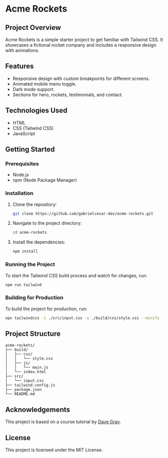 # Acme Rockets

## Project Overview

Acme Rockets is a simple starter project to get familiar with Tailwind CSS. It showcases a fictional rocket company and includes a responsive design with animations.

## Features

- Responsive design with custom breakpoints for different screens.
- Animated mobile menu toggle.
- Dark mode support.
- Sections for hero, rockets, testimonials, and contact.

## Technologies Used

- HTML
- CSS (Tailwind CSS)
- JavaScript

## Getting Started

### Prerequisites

- Node.js
- npm (Node Package Manager)

### Installation

1. Clone the repository:

    ```sh
    git clone https://github.com/gabrielcesar-dev/acme-rockets.git
    ```

2. Navigate to the project directory:

    ```sh
    cd acme-rockets
    ```

3. Install the dependencies:

    ```sh
    npm install
    ```

### Running the Project

To start the Tailwind CSS build process and watch for changes, run:

```sh
npm run tailwind
```

### Building for Production

To build the project for production, run:

```sh
npx tailwindcss -i ./src/input.css -o ./build/css/style.css --minify
```

## Project Structure

```
acme-rockets/
├── build/
│   ├── css/
│   │   └── style.css
│   ├── js/
│   │   └── main.js
│   └── index.html
├── src/
│   └── input.css
├── tailwind.config.js
├── package.json
└── README.md
```

## Acknowledgements

This project is based on a course tutorial by [Dave Gray](https://www.youtube.com/@DaveGrayTeachesCode).

## License

This project is licensed under the MIT License.
